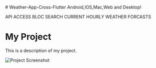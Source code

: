 #   W e a t h e r - A p p - C r o s s - F l u t t e r   A n d r o i d , I O S , M a c , W e b   a n d   D e s k t o p ! 

API ACCESS
BLOC
SEARCH CURRENT 
HOURLY WEATHER FORCASTS

# My Project

This is a description of my project.

![Project Screenshot](https://github.com/MuhammadShoaib495/weather_app/weather_app.png)

 
 
